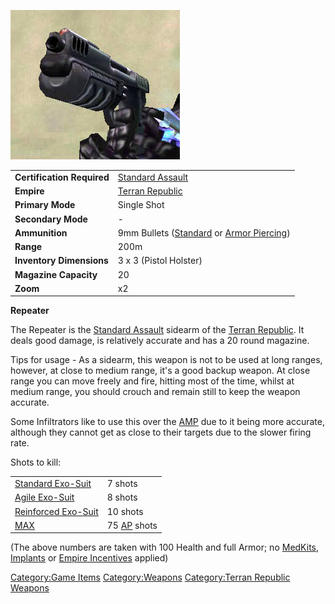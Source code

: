 ![](/images/Repeater.jpg "Repeater.jpg")

|                            |                                                                                                 |
| -------------------------- | ----------------------------------------------------------------------------------------------- |
| **Certification Required** | [Standard Assault](/Standard_Assault "wikilink")                                                |
| **Empire**                 | [Terran Republic](/Terran_Republic "wikilink")                                                  |
| **Primary Mode**           | Single Shot                                                                                     |
| **Secondary Mode**         | \-                                                                                              |
| **Ammunition**             | 9mm Bullets ([Standard](/9mm_Bullet "wikilink") or [Armor Piercing](/AP_9mm_Bullet "wikilink")) |
| **Range**                  | 200m                                                                                            |
| **Inventory Dimensions**   | 3 x 3 (Pistol Holster)                                                                          |
| **Magazine Capacity**      | 20                                                                                              |
| **Zoom**                   | x2                                                                                              |

**Repeater**

The Repeater is the [Standard Assault](/Standard_Assault "wikilink")
sidearm of the [Terran Republic](/Terran_Republic "wikilink"). It deals
good damage, is relatively accurate and has a 20 round magazine.

Tips for usage - As a sidearm, this weapon is not to be used at long
ranges, however, at close to medium range, it's a good backup weapon. At
close range you can move freely and fire, hitting most of the time,
whilst at medium range, you should crouch and remain still to keep the
weapon accurate.

Some Infiltrators like to use this over the
[AMP](/Automatic_Machine_Pistol "wikilink") due to it being more
accurate, although they cannot get as close to their targets due to the
slower firing rate.

Shots to kill:

|                                                        |                                           |
| ------------------------------------------------------ | ----------------------------------------- |
| [Standard Exo-Suit](/Standard_Exo-Suit "wikilink")     | 7 shots                                   |
| [Agile Exo-Suit](/Agile_Exo-Suit "wikilink")           | 8 shots                                   |
| [Reinforced Exo-Suit](/Reinforced_Exo-Suit "wikilink") | 10 shots                                  |
| [MAX](/MAX "wikilink")                                 | 75 [AP](/Armor_Piercing "wikilink") shots |

(The above numbers are taken with 100 Health and full Armor; no
[MedKits](/MedKit "wikilink"), [Implants](/Implants "wikilink") or [Empire
Incentives](/Empire_Incentives "wikilink") applied)

[Category:Game Items](/Category:Game_Items "wikilink")
[Category:Weapons](/Category:Weapons "wikilink") [Category:Terran
Republic Weapons](/Category:Terran_Republic_Weapons "wikilink")
